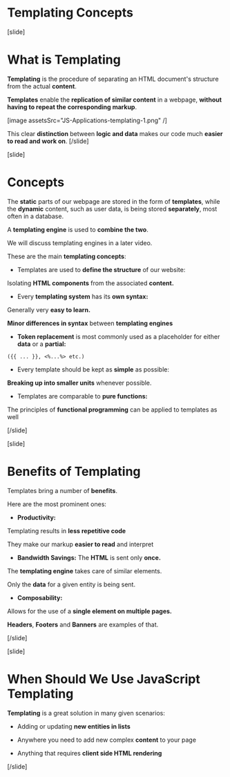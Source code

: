# Templating Concepts

[slide]
# What is Templating

**Templating** is the procedure of separating an HTML document's structure from the actual **content**.

**Templates** enable the **replication of similar content** in a webpage, **without having to repeat the corresponding markup**.

[image assetsSrc="JS-Applications-templating-1.png" /]

This clear **distinction** between **logic and data** makes our code much **easier to read and work on**.
[/slide]

[slide]

# Concepts

The **static** parts of our webpage are stored in the form of **templates**, while the **dynamic** content, such as user data, is being stored **separately**, most often in a database.

A **templating engine** is used to **combine the two**.

We will discuss templating engines in a later video.

These are the main **templating concepts**:

- Templates are used to **define the structure** of our website:

Isolating **HTML components** from the associated **content.**

- Every **templating system** has its **own syntax:**

Generally very **easy to learn.**

**Minor differences in syntax** between **templating engines**

- **Token replacement** is most commonly used as a placeholder for either **data** or a **partial:**

`({{ ... }}, <%...%> etc.)`

- Every template should be kept as **simple** as possible:
  
**Breaking up into smaller units** whenever possible.

- Templates are comparable to **pure functions:**

The principles of **functional programming** can be applied to templates as well

[/slide]

[slide]

# Benefits of Templating

Templates bring a number of **benefits**.

Here are the most prominent ones:

- **Productivity:**

Templating results in **less repetitive code**
 
They make our markup **easier to read** and interpret

- **Bandwidth Savings:**
The **HTML** is sent only **once.**

The **templating engine** takes care of similar elements.

Only the **data** for a given entity is being sent.

- **Composability:**

Allows for the use of a **single element on multiple pages.**

**Headers**, **Footers** and **Banners** are examples of that.

[/slide]


[slide]
# When Should We Use JavaScript Templating

**Templating** is a great solution in many given scenarios:

- Adding or updating **new entities in lists**

- Anywhere you need to add new complex **content** to your page

- Anything that requires **client side HTML rendering**

[/slide]